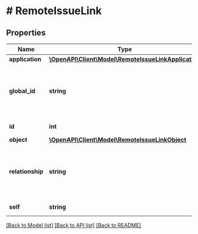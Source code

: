# # RemoteIssueLink

## Properties

Name | Type | Description | Notes
------------ | ------------- | ------------- | -------------
**application** | [**\OpenAPI\Client\Model\RemoteIssueLinkApplication**](RemoteIssueLinkApplication.md) |  | [optional]
**global_id** | **string** | The global ID of the link, such as the ID of the item on the remote system. | [optional]
**id** | **int** | The ID of the link. | [optional]
**object** | [**\OpenAPI\Client\Model\RemoteIssueLinkObject**](RemoteIssueLinkObject.md) |  | [optional]
**relationship** | **string** | Description of the relationship between the issue and the linked item. | [optional]
**self** | **string** | The URL of the link. | [optional]

[[Back to Model list]](../../README.md#models) [[Back to API list]](../../README.md#endpoints) [[Back to README]](../../README.md)
